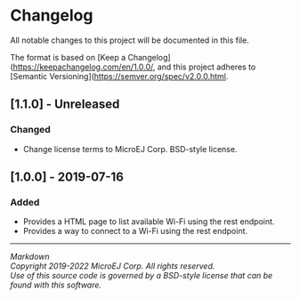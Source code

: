 # Changelog

All notable changes to this project will be documented in this file.

The format is based on [Keep a Changelog](https://keepachangelog.com/en/1.0.0/,
and this project adheres to [Semantic Versioning](https://semver.org/spec/v2.0.0.html.

## [1.1.0] - Unreleased

### Changed

- Change license terms to MicroEJ Corp. BSD-style license.

## [1.0.0] - 2019-07-16

### Added

  - Provides a HTML page to list available Wi-Fi using the rest endpoint.
  - Provides a way to connect to a Wi-Fi using the rest endpoint.

--- 
_Markdown_   
_Copyright 2019-2022 MicroEJ Corp. All rights reserved._   
_Use of this source code is governed by a BSD-style license that can be found with this software._   